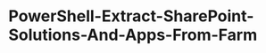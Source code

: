 PowerShell-Extract-SharePoint-Solutions-And-Apps-From-Farm
==========================================================
